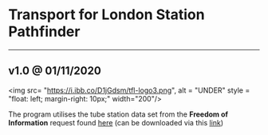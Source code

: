 # Transport for London Station Pathfinder #
---
## v1.0 @ 01/11/2020
<img src= "https://i.ibb.co/D1jGdsm/tfl-logo3.png",
alt = "UNDER"
style = "float: left; margin-right: 10px;"
width="200"/>

The program utilises the tube station data set from the __Freedom of Information__ request found [here](https://www.whatdotheyknow.com/request/distance_between_adjacent_underg#incoming-5516) (can be downloaded via this [link](https://www.whatdotheyknow.com/request/1779/response/5516/attach/3/Inter%20station%20database.xls?cookie_passthrough=1))

    

